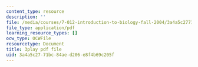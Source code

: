 ```yaml
---
content_type: resource
description: ''
file: /media/courses/7-012-introduction-to-biology-fall-2004/3a4a5c2771bc84aed206e8f4b69c205f_os0qdddXrMs.pdf
file_type: application/pdf
learning_resource_types: []
ocw_type: OCWFile
resourcetype: Document
title: 3play pdf file
uid: 3a4a5c27-71bc-84ae-d206-e8f4b69c205f
---
```

